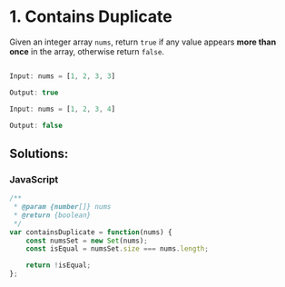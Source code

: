 # 1. Contains Duplicate

Given an integer array `nums`, return `true` if any value appears **more than once** in the array, otherwise return `false`.

```javascript

Input: nums = [1, 2, 3, 3]

Output: true

```

```javascript
Input: nums = [1, 2, 3, 4]

Output: false

```

## Solutions:

### JavaScript

```javascript
/**
 * @param {number[]} nums
 * @return {boolean}
 */
var containsDuplicate = function(nums) {
    const numsSet = new Set(nums);
    const isEqual = numsSet.size === nums.length;

    return !isEqual;
};

```



